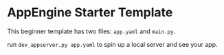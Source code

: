 # AppEngine Starter Template

This beginner template has two files: `app.yaml` and `main.py`.

run `dev_appserver.py app.yaml` to spin up a local server and see your app.
